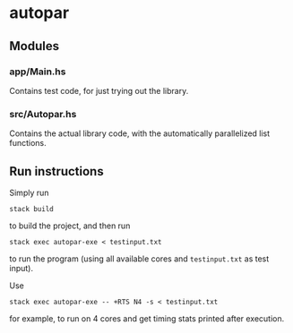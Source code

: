 # autopar

## Modules

### app/Main.hs
Contains test code, for just trying out the library.

### src/Autopar.hs
Contains the actual library code, with the automatically parallelized list functions.

## Run instructions
Simply run
```
stack build
```
to build the project, and then run
```
stack exec autopar-exe < testinput.txt
```
to run the program (using all available cores and `testinput.txt` as test input).

Use
```
stack exec autopar-exe -- +RTS N4 -s < testinput.txt
```
for example, to run on 4 cores and get timing stats printed after execution.